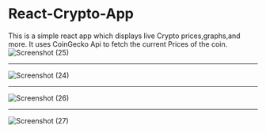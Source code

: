 # React-Crypto-App

This is a simple react app which displays live Crypto prices,graphs,and more.
It uses CoinGecko Api to fetch the current Prices of the coin.
![Screenshot (25)](https://github.com/hisekr/React-crypto-app/assets/40202261/82cbea81-71fe-4b75-bf07-aa2deb1debec)

----------------------------------------------------------------------------------------------------------------------
![Screenshot (24)](https://github.com/hisekr/React-crypto-app/assets/40202261/81b68818-d16b-4e77-9605-bb356840a233)

-----------------------------------------------------------------------------------------------------------------------
![Screenshot (26)](https://github.com/hisekr/React-crypto-app/assets/40202261/595d4e5d-c054-48f2-bce3-77087b8eea53)

-----------------------------------------------------------------------------------------------------------------------
![Screenshot (27)](https://github.com/hisekr/React-crypto-app/assets/40202261/1f7037af-dcfd-41fb-b75b-8b5bc1352c7a)



